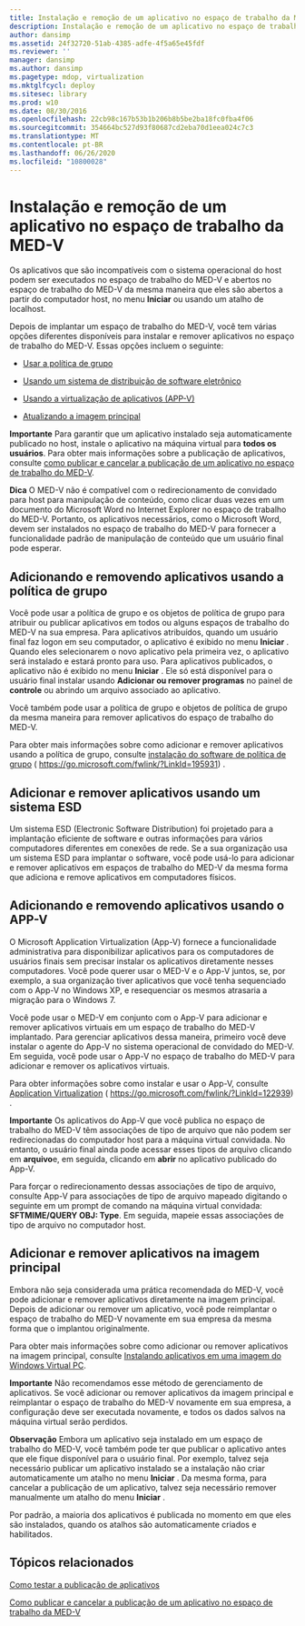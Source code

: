 ```yaml
---
title: Instalação e remoção de um aplicativo no espaço de trabalho da MED-V
description: Instalação e remoção de um aplicativo no espaço de trabalho da MED-V
author: dansimp
ms.assetid: 24f32720-51ab-4385-adfe-4f5a65e45fdf
ms.reviewer: ''
manager: dansimp
ms.author: dansimp
ms.pagetype: mdop, virtualization
ms.mktglfcycl: deploy
ms.sitesec: library
ms.prod: w10
ms.date: 08/30/2016
ms.openlocfilehash: 22cb98c167b53b1b206b8b5be2ba18fc0fba4f06
ms.sourcegitcommit: 354664bc527d93f80687cd2eba70d1eea024c7c3
ms.translationtype: MT
ms.contentlocale: pt-BR
ms.lasthandoff: 06/26/2020
ms.locfileid: "10800028"
---
```

# Instalação e remoção de um aplicativo no espaço de trabalho da MED-V


Os aplicativos que são incompatíveis com o sistema operacional do host podem ser executados no espaço de trabalho do MED-V e abertos no espaço de trabalho do MED-V da mesma maneira que eles são abertos a partir do computador host, no menu **Iniciar** ou usando um atalho de localhost.

Depois de implantar um espaço de trabalho do MED-V, você tem várias opções diferentes disponíveis para instalar e remover aplicativos no espaço de trabalho do MED-V. Essas opções incluem o seguinte:

-   [Usar a política de grupo](#bkmk-grouppolicy)

-   [Usando um sistema de distribuição de software eletrônico](#bkmk-esd)

-   [Usando a virtualização de aplicativos (APP-V)](#bkmk-appv)

-   [Atualizando a imagem principal](#bkmk-coreimage)

**Importante**  Para garantir que um aplicativo instalado seja automaticamente publicado no host, instale o aplicativo na máquina virtual para **todos os usuários**. Para obter mais informações sobre a publicação de aplicativos, consulte [como publicar e cancelar a publicação de um aplicativo no espaço de trabalho do MED-V](how-to-publish-and-unpublish-an-application-on-the-med-v-workspace.md).

 

**Dica**  O MED-V não é compatível com o redirecionamento de convidado para host para manipulação de conteúdo, como clicar duas vezes em um documento do Microsoft Word no Internet Explorer no espaço de trabalho do MED-V. Portanto, os aplicativos necessários, como o Microsoft Word, devem ser instalados no espaço de trabalho do MED-V para fornecer a funcionalidade padrão de manipulação de conteúdo que um usuário final pode esperar.

 

## <a href="" id="bkmk-grouppolicy"></a> Adicionando e removendo aplicativos usando a política de grupo


Você pode usar a política de grupo e os objetos de política de grupo para atribuir ou publicar aplicativos em todos ou alguns espaços de trabalho do MED-V na sua empresa. Para aplicativos atribuídos, quando um usuário final faz logon em seu computador, o aplicativo é exibido no menu **Iniciar** . Quando eles selecionarem o novo aplicativo pela primeira vez, o aplicativo será instalado e estará pronto para uso. Para aplicativos publicados, o aplicativo não é exibido no menu **Iniciar** . Ele só está disponível para o usuário final instalar usando **Adicionar ou remover programas** no painel de **controle** ou abrindo um arquivo associado ao aplicativo.

Você também pode usar a política de grupo e objetos de política de grupo da mesma maneira para remover aplicativos do espaço de trabalho do MED-V.

Para obter mais informações sobre como adicionar e remover aplicativos usando a política de grupo, consulte [instalação do software de política de grupo](https://go.microsoft.com/fwlink/?LinkId=195931) ( https://go.microsoft.com/fwlink/?LinkId=195931) .

## <a href="" id="bkmk-esd"></a> Adicionar e remover aplicativos usando um sistema ESD


Um sistema ESD (Electronic Software Distribution) foi projetado para a implantação eficiente de software e outras informações para vários computadores diferentes em conexões de rede. Se a sua organização usa um sistema ESD para implantar o software, você pode usá-lo para adicionar e remover aplicativos em espaços de trabalho do MED-V da mesma forma que adiciona e remove aplicativos em computadores físicos.

## <a href="" id="bkmk-appv"></a> Adicionando e removendo aplicativos usando o APP-V


O Microsoft Application Virtualization (App-V) fornece a funcionalidade administrativa para disponibilizar aplicativos para os computadores de usuários finais sem precisar instalar os aplicativos diretamente nesses computadores. Você pode querer usar o MED-V e o App-V juntos, se, por exemplo, a sua organização tiver aplicativos que você tenha sequenciado com o App-V no Windows XP, e resequenciar os mesmos atrasaria a migração para o Windows 7.

Você pode usar o MED-V em conjunto com o App-V para adicionar e remover aplicativos virtuais em um espaço de trabalho do MED-V implantado. Para gerenciar aplicativos dessa maneira, primeiro você deve instalar o agente do App-V no sistema operacional de convidado do MED-V. Em seguida, você pode usar o App-V no espaço de trabalho do MED-V para adicionar e remover os aplicativos virtuais.

Para obter informações sobre como instalar e usar o App-V, consulte [Application Virtualization](https://go.microsoft.com/fwlink/?LinkId=122939) ( https://go.microsoft.com/fwlink/?LinkId=122939) .

**Importante**  Os aplicativos do App-V que você publica no espaço de trabalho do MED-V têm associações de tipo de arquivo que não podem ser redirecionadas do computador host para a máquina virtual convidada. No entanto, o usuário final ainda pode acessar esses tipos de arquivo clicando em **arquivo**e, em seguida, clicando em **abrir** no aplicativo publicado do App-V.

Para forçar o redirecionamento dessas associações de tipo de arquivo, consulte App-V para associações de tipo de arquivo mapeado digitando o seguinte em um prompt de comando na máquina virtual convidada: **SFTMIME/QUERY OBJ: Type**. Em seguida, mapeie essas associações de tipo de arquivo no computador host.

 

## <a href="" id="bkmk-coreimage"></a> Adicionar e remover aplicativos na imagem principal


Embora não seja considerada uma prática recomendada do MED-V, você pode adicionar e remover aplicativos diretamente na imagem principal. Depois de adicionar ou remover um aplicativo, você pode reimplantar o espaço de trabalho do MED-V novamente em sua empresa da mesma forma que o implantou originalmente.

Para obter mais informações sobre como adicionar ou remover aplicativos na imagem principal, consulte [Instalando aplicativos em uma imagem do Windows Virtual PC](installing-applications-on-a-windows-virtual-pc-image.md).

**Importante**  Não recomendamos esse método de gerenciamento de aplicativos. Se você adicionar ou remover aplicativos da imagem principal e reimplantar o espaço de trabalho do MED-V novamente em sua empresa, a configuração deve ser executada novamente, e todos os dados salvos na máquina virtual serão perdidos.

 

**Observação**  Embora um aplicativo seja instalado em um espaço de trabalho do MED-V, você também pode ter que publicar o aplicativo antes que ele fique disponível para o usuário final. Por exemplo, talvez seja necessário publicar um aplicativo instalado se a instalação não criar automaticamente um atalho no menu **Iniciar** . Da mesma forma, para cancelar a publicação de um aplicativo, talvez seja necessário remover manualmente um atalho do menu **Iniciar** .

Por padrão, a maioria dos aplicativos é publicada no momento em que eles são instalados, quando os atalhos são automaticamente criados e habilitados.

 

## Tópicos relacionados


[Como testar a publicação de aplicativos](how-to-test-application-publishing.md)

[Como publicar e cancelar a publicação de um aplicativo no espaço de trabalho da MED-V](how-to-publish-and-unpublish-an-application-on-the-med-v-workspace.md)

 

 





